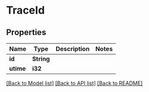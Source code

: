 # TraceId

## Properties

Name | Type | Description | Notes
------------ | ------------- | ------------- | -------------
**id** | **String** |  | 
**utime** | **i32** |  | 

[[Back to Model list]](../README.md#documentation-for-models) [[Back to API list]](../README.md#documentation-for-api-endpoints) [[Back to README]](../README.md)


